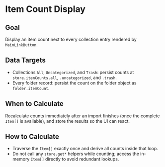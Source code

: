 # Item Count Display

## Goal
Display an item count next to every collection entry rendered by `MainLinkButton`.

## Data Targets
- Collections `All`, `Uncategorized`, and `Trash`: persist counts at `store.itemCounts.all`, `.uncategorized`, and `.trash`.
- Every folder record: persist the count on the folder object as `folder.itemCount`.

## When to Calculate
Recalculate counts immediately after an import finishes (once the complete `Item[]` is available), and store the results so the UI can react.

## How to Calculate
- Traverse the `Item[]` exactly once and derive all counts inside that loop.
- Do not call any `store.get*` helpers while counting; access the in-memory `Item[]` directly to avoid redundant lookups.
